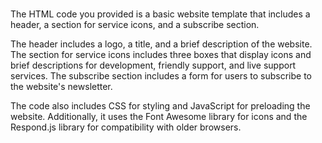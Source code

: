# 
The HTML code you provided is a basic website template that includes a header, a section for service icons, and a subscribe section.

The header includes a logo, a title, and a brief description of the website. The section for service icons includes three boxes that display icons and brief descriptions for development, friendly support, and live support services. The subscribe section includes a form for users to subscribe to the website's newsletter.

The code also includes CSS for styling and JavaScript for preloading the website. Additionally, it uses the Font Awesome library for icons and the Respond.js library for compatibility with older browsers.



